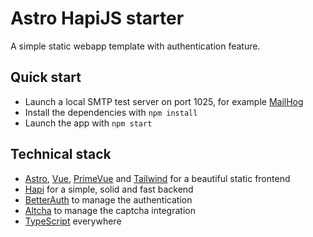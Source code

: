 # Astro HapiJS starter
A simple static webapp template with authentication feature.

## Quick start
- Launch a local SMTP test server on port 1025, for example [MailHog](https://github.com/mailhog/MailHog)
- Install the dependencies with `npm install`
- Launch the app with `npm start`

## Technical stack
- [Astro](https://astro.build), [Vue](https://vuejs.org), [PrimeVue](https://primevue.org) and [Tailwind](https://tailwindcss.com) for a beautiful static frontend
- [Hapi](https://hapi.dev) for a simple, solid and fast backend
- [BetterAuth](https://better-auth.vercel.app) to manage the authentication
- [Altcha](https://altcha.org) to manage the captcha integration
- [TypeScript](https://www.typescriptlang.org) everywhere
